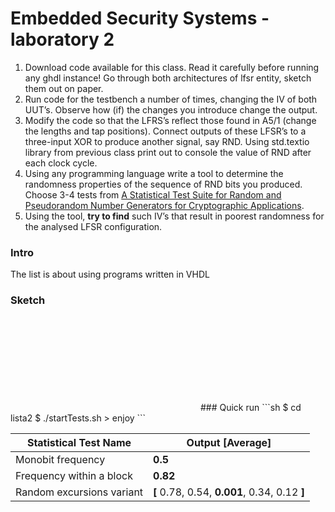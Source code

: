 # Embedded Security Systems - laboratory 2
 1. Download code available for this class. Read it carefully before running any ghdl instance! Go through both architectures of lfsr entity, sketch them out on paper.
2. Run code for the testbench a number of times, changing the IV of both UUT’s. Observe how (if) the changes you introduce change the output.
3. Modify the code so that the LFRS’s reflect those found in A5/1 (change the lengths and tap positions). Connect outputs of these LFSR’s to a three-input XOR to produce another signal, say RND. Using std.textio library from previous class print out to console the value of RND after each clock cycle.
4. Using any programming language write a tool to determine the randomness properties of the sequence of RND bits you produced. Choose 3-4 tests from [A Statistical Test Suite for Random and Pseudorandom Number Generators for Cryptographic Applications](https://nvlpubs.nist.gov/nistpubs/legacy/sp/nistspecialpublication800-22r1a.pdf).
5. Using the tool, **try to find** such IV’s that result in poorest randomness for the analysed LFSR configuration.

### Intro
 The list is about using programs written in VHDL 
 
### Sketch
<object data="http://yoursite.com/the.pdf" type="application/pdf" width="700px" height="700px">
    <embed src="http://yoursite.com/the.pdf"/>
</object>
### Quick run
```sh
$ cd lista2
$ ./startTests.sh
> enjoy
```

| Statistical Test Name | Output [Average] |
| ------ | ------ |
| Monobit frequency | **0.5** |
| Frequency within a block | **0.82** |
| Random excursions variant | **[** 0.78, 0.54, **0.001**, 0.34, 0.12 **]** |
